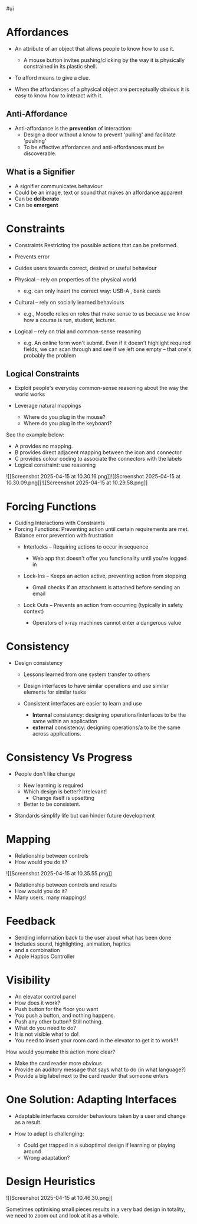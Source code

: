 #ui
# Affordances

- An attribute of an object that allows people to know how to use it. 
	- A mouse button invites pushing/clicking by the way it is physically constrained in its plastic shell.

- To afford means to give a clue.
- When the affordances of a physical object are perceptually obvious it is easy to know how to interact with it.

## Anti-Affordance

- Anti-affordance is the **prevention** of interaction:
	- Design a door without a know to prevent 'pulling' and facilitate 'pushing'
	- To be effective affordances and anti-affordances must be discoverable.

## What is a Signifier

- A signifier communicates behaviour
- Could be an image, text or sound that makes an affordance apparent
- Can be **deliberate**
- Can be **emergent**

# Constraints

- Constraints Restricting the possible actions that can be preformed.
- Prevents error
- Guides users towards correct, desired or useful behaviour

 - Physical – rely on properties of the physical world 
	 - e.g. can only insert the correct way: USB-A , bank cards 

- Cultural – rely on socially learned behaviours 
	- e.g., Moodle relies on roles that make sense to us because we know how a course is run, student, lecturer.

- Logical – rely on trial and common-sense reasoning 
	- e.g. An online form won't submit. Even if it doesn't highlight required fields, we can scan through and see if we left one empty – that one's probably the problem

## Logical Constraints

- Exploit people's everyday common-sense reasoning about the way the world works

- Leverage natural mappings
	- Where do you plug in the mouse?
	- Where do you plug in the keyboard?

See the example below:

- A provides no mapping. 
- B provides direct adjacent mapping between the icon and connector 
- C provides colour coding to associate the connectors with the labels
- Logical constraint: use reasoning

![[Screenshot 2025-04-15 at 10.30.16.png]]![[Screenshot 2025-04-15 at 10.30.09.png]]![[Screenshot 2025-04-15 at 10.29.58.png]]
# Forcing Functions

- Guiding Interactions with Constraints
-  Forcing Functions: Preventing action until certain requirements are met. Balance error prevention with frustration 
	- Interlocks – Requiring actions to occur in sequence 
		- Web app that doesn't offer you functionality until you're logged in
	
	- Lock-Ins – Keeps an action active, preventing action from stopping 
		- Gmail checks if an attachment is attached before sending an email
	
	- Lock Outs – Prevents an action from occurring (typically in safety context)
		- Operators of x-ray machines cannot enter a dangerous value

# Consistency

- Design consistency 
	- Lessons learned from one system transfer to others 
	- Design interfaces to have similar operations and use similar elements for similar tasks
	
	- Consistent interfaces are easier to learn and use
		- **Internal** consistency: designing operations/interfaces to be the same within an application
		- **external** consistency: designing operations/a to be the same across applications.

# Consistency Vs Progress

- People don't like change
	- New learning is required
	- Which design is better? Irrelevant!
		- Change itself is upsetting
	- Better to be consistent.

 - Standards simplify life but can hinder future development

# Mapping

- Relationship between controls
- How would you do it?

![[Screenshot 2025-04-15 at 10.35.55.png]]

- Relationship between controls and results
- How would you do it? 
- Many users, many mappings!

# Feedback

- Sending information back to the user about what has been done
- Includes sound, highlighting, animation, haptics
- and a combination
- Apple Haptics Controller 

# Visibility

- An elevator control panel 
- How does it work? 
- Push button for the floor you want 
- You push a button, and nothing happens. 
- Push any other button? Still nothing. 
- What do you need to do? 
- It is not visible what to do!
- You need to insert your room card in the elevator to get it to work!!!

How would you make this action more clear?
- Make the card reader more obvious 
- Provide an auditory message that says what to do (in what language?) 
- Provide a big label next to the card reader that someone enters

# One Solution: Adapting Interfaces

- Adaptable interfaces consider behaviours taken by a user and change as a result.

- How to adapt is challenging: 
	- Could get trapped in a suboptimal design if learning or playing around 
	- Wrong adaptation?

# Design Heuristics

![[Screenshot 2025-04-15 at 10.46.30.png]]

Sometimes optimising small pieces results in a very bad design in totality, we need to zoom out and look at it as a whole.